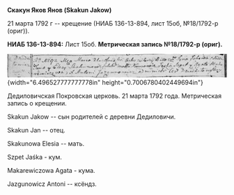**Скакун Яков Янов (Skakun Jakow)**

21 марта 1792 г -- крещение (НИАБ 136-13-894, лист 15об, №18/1792-р
(ориг)).

**НИАБ 136-13-894:** Лист 15об. **Метрическая запись №18/1792-р
(ориг).**

![](./media/caf5f7864b10140eb6bcc069d062ac0dd428f04e.png){width="6.496527777777778in"
height="0.7006780402449694in"}

Дедиловичская Покровская церковь. 21 марта 1792 года. Метрическая запись
о крещении.

Skakun Jakow -- сын родителей с деревни Дедиловичи.

Skakun Jan -- отец.

Skakunowa Elesia -- мать.

Szpet Jaśka - кум.

Makarewiczowa Agata - кума.

Jazgunowicz Antoni -- ксёндз.
